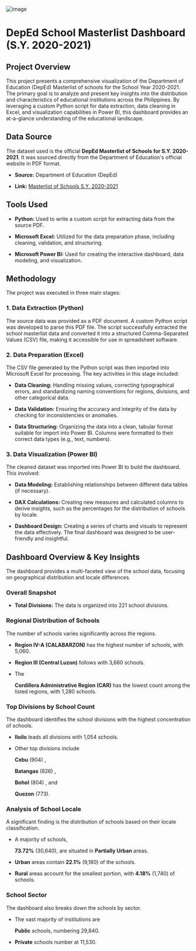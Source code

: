 
![image](https://github.com/user-attachments/assets/691d7d10-53ee-42b4-a17f-f33bd77ce959)

# DepEd School Masterlist Dashboard (S.Y. 2020-2021)

## Project Overview

This project presents a comprehensive visualization of the Department of Education (DepEd) Masterlist of schools for the School Year 2020-2021. The primary goal is to analyze and present key insights into the distribution and characteristics of educational institutions across the Philippines. By leveraging a custom Python script for data extraction, data cleaning in Excel, and visualization capabilities in Power BI, this dashboard provides an at-a-glance understanding of the educational landscape.

## Data Source

The dataset used is the official **DepEd Masterlist of Schools for S.Y. 2020-2021**. It was sourced directly from the Department of Education's official website in PDF format.

- **Source:** Department of Education (DepEd)
    
- **Link:** [Masterlist of Schools S.Y. 2020-2021](https://www.deped.gov.ph/wp-content/uploads/2021/06/SY-2020-2021-Masterlist-of-Schools-Address-only-1-1.pdf)
    

## Tools Used

- **Python:** Used to write a custom script for extracting data from the source PDF.
    
- **Microsoft Excel:** Utilized for the data preparation phase, including cleaning, validation, and structuring.
    
- **Microsoft Power BI:** Used for creating the interactive dashboard, data modeling, and visualization.
    

## Methodology

The project was executed in three main stages:

### 1. Data Extraction (Python)

The source data was provided as a PDF document. A custom Python script was developed to parse this PDF file. The script successfully extracted the school masterlist data and converted it into a structured Comma-Separated Values (CSV) file, making it accessible for use in spreadsheet software.

### 2. Data Preparation (Excel)

The CSV file generated by the Python script was then imported into Microsoft Excel for processing. The key activities in this stage included:

- **Data Cleaning:** Handling missing values, correcting typographical errors, and standardizing naming conventions for regions, divisions, and other categorical data.
    
- **Data Validation:** Ensuring the accuracy and integrity of the data by checking for inconsistencies or anomalies.
    
- **Data Structuring:** Organizing the data into a clean, tabular format suitable for import into Power BI. Columns were formatted to their correct data types (e.g., text, numbers).
    

### 3. Data Visualization (Power BI)

The cleaned dataset was imported into Power BI to build the dashboard. This involved:

- **Data Modeling:** Establishing relationships between different data tables (if necessary).
    
- **DAX Calculations:** Creating new measures and calculated columns to derive insights, such as the percentages for the distribution of schools by locale.
    
- **Dashboard Design:** Creating a series of charts and visuals to represent the data effectively. The final dashboard was designed to be user-friendly and insightful.
    

## Dashboard Overview & Key Insights

The dashboard provides a multi-faceted view of the school data, focusing on geographical distribution and locale differences.

### Overall Snapshot

- **Total Divisions:** The data is organized into 221 school divisions.
    

### Regional Distribution of Schools

The number of schools varies significantly across the regions.

- **Region IV-A (CALABARZON)** has the highest number of schools, with 5,060.
    
- **Region III (Central Luzon)** follows with 3,660 schools.
    
- The
    
    **Cordillera Administrative Region (CAR)** has the lowest count among the listed regions, with 1,280 schools.
    

### Top Divisions by School Count

The dashboard identifies the school divisions with the highest concentration of schools.

- **Iloilo** leads all divisions with 1,054 schools.
    
- Other top divisions include
    
    **Cebu** (904) ,
    
    **Batangas** (826) ,
    
    **Bohol** (804) , and
    
    **Quezon** (773).
    

### Analysis of School Locale

A significant finding is the distribution of schools based on their locale classification.

- A majority of schools,
    
    **73.72%** (30,640), are situated in **Partially Urban** areas.
    
- **Urban** areas contain **22.1%** (9,180) of the schools.
    
- **Rural** areas account for the smallest portion, with **4.18%** (1,740) of schools.
    

### School Sector

The dashboard also breaks down the schools by sector.

- The vast majority of institutions are
    
    **Public** schools, numbering 29,840.
    
- **Private** schools number at 11,530.
